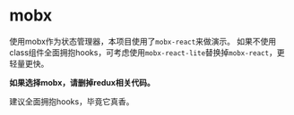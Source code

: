 # mobx

使用mobx作为状态管理器，本项目使用了`mobx-react`来做演示。
如果不使用class组件全面拥抱hooks，可考虑使用`mobx-react-lite`替换掉`mobx-react`，更轻量更快。

**如果选择mobx，请删掉redux相关代码。**

建议全面拥抱hooks，毕竟它真香。